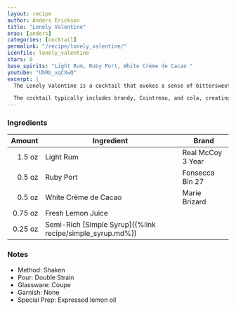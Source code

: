 ```yaml
---
layout: recipe
author: Anders Erickson
title: "Lonely Valentine"
eras: [anders]
categories: [cocktail]
permalink: "/recipe/lonely_valentine/"
iconfile: lonely_valentine
stars: 0
base_spirits: "Light Rum, Ruby Port, White Crème de Cacao "
youtube: "UhRb_xqCXwQ"
excerpt: |
  The Lonely Valentine is a cocktail that evokes a sense of bittersweet nostalgia. It's a complex blend of flavors that balances sweetness with bitterness, and warmth with tartness.<br><br>

  The cocktail typically includes brandy, Cointreau, and cola, creating a rich and flavorful drink. The brandy provides warmth and complexity, while the Cointreau adds citrus notes and sweetness. The cola adds a touch of sweetness and a unique flavor profile.
---
```


### Ingredients

|  Amount | Ingredient                                                | Brand             |
| ------: | --------------------------------------------------------- | ----------------- |
|  1.5 oz | Light Rum                                                 | Real McCoy 3 Year |
|  0.5 oz | Ruby Port                                                 | Fonsecca Bin 27   |
|  0.5 oz | White Crème de Cacao                                      | Marie Brizard     |
| 0.75 oz | Fresh Lemon Juice                                         |
| 0.25 oz | Semi-Rich [Simple Syrup]({%link recipe/simple_syrup.md%}) |

### Notes

- Method: Shaken
- Pour: Double Strain
- Glassware: Coupe
- Garnish: None
- Special Prep: Expressed lemon oil
